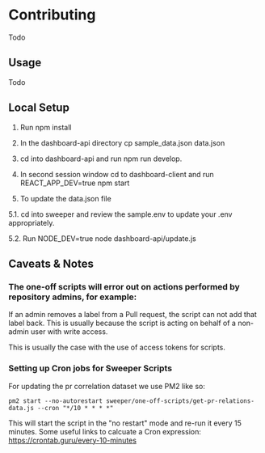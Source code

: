 # Contributing

Todo

## Usage

Todo


## Local Setup

1. Run npm install

2. In the dashboard-api directory cp sample_data.json data.json

3. cd into dashboard-api and run npm run develop.

4. In second session window cd to dashboard-client and run REACT_APP_DEV=true npm start

5. To update the data.json file

  5.1. cd into sweeper and review the sample.env to update your .env appropriately.

  5.2. Run NODE_DEV=true node dashboard-api/update.js

## Caveats & Notes

### The one-off scripts will error out on actions performed by repository admins, for example:

If an admin removes a label from a Pull request, the script can not add that label back. This is usually because the script is acting on behalf of a non-admin user with write access.

This is usually the case with the use of access tokens for scripts.

### Setting up Cron jobs for Sweeper Scripts

For updating the pr correlation dataset we use PM2 like so:

```
pm2 start --no-autorestart sweeper/one-off-scripts/get-pr-relations-data.js --cron "*/10 * * * *"
```

This will start the script in the "no restart" mode and re-run it every 15 minutes.
Some useful links to calcuate a Cron expression: <https://crontab.guru/every-10-minutes>
